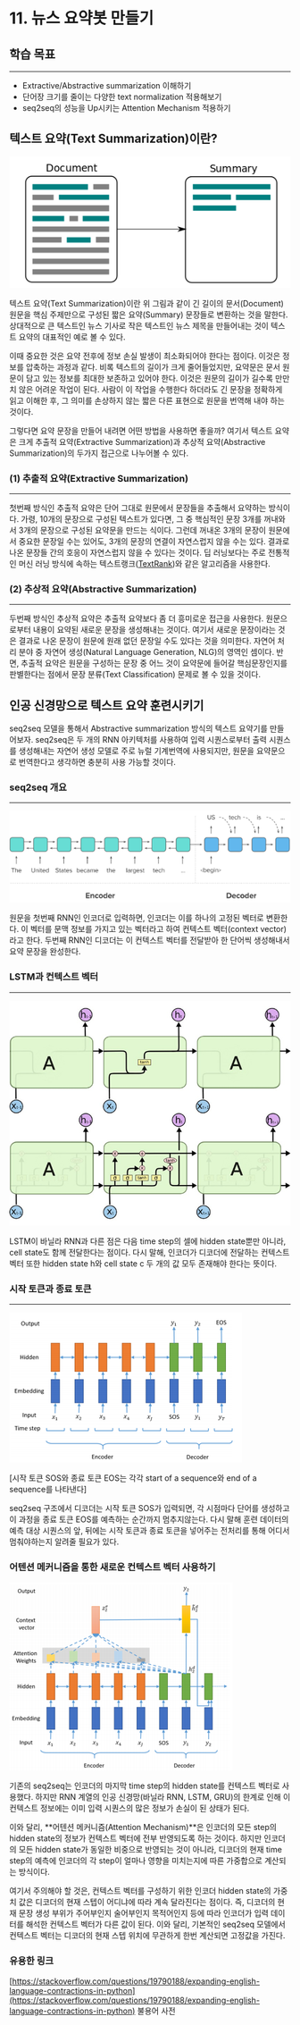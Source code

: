 # 11. 뉴스 요약봇 만들기

## 학습 목표

---

- Extractive/Abstractive summarization 이해하기
- 단어장 크기를 줄이는 다양한 text normalization 적용해보기
- seq2seq의 성능을 Up시키는 Attention Mechanism 적용하기

## 텍스트 요약(Text Summarization)이란?

![images00](./images/images00.png)

텍스트 요약(Text Summarization)이란 위 그림과 같이 긴 길이의 문서(Document) 원문을 핵심 주제만으로 구성된 짧은 요약(Summary) 문장들로 변환하는 것을 말한다. 상대적으로 큰 텍스트인 뉴스 기사로 작은 텍스트인 뉴스 제목을 만들어내는 것이 텍스트 요약의 대표적인 예로 볼 수 있다.

이때 중요한 것은 요약 전후에 정보 손실 발생이 최소화되어야 한다는 점이다. 이것은 정보를 압축하는 과정과 같다. 비록 텍스트의 길이가 크게 줄어들었지만, 요약문은 문서 원문이 담고 있는 정보를 최대한 보존하고 있어야 한다. 이것은 원문의 길이가 길수록 만만치 않은 어려운 작업이 된다. 사람이 이 작업을 수행한다 하더라도 긴 문장을 정확하게 읽고 이해한 후, 그 의미를 손상하지 않는 짧은 다른 표현으로 원문을 번역해 내야 하는 것이다.

그렇다면 요약 문장을 만들어 내려면 어떤 방법을 사용하면 좋을까? 여기서 텍스트 요약은 크게 추출적 요약(Extractive Summarization)과 추상적 요약(Abstractive Summarization)의 두가지 접근으로 나누어볼 수 있다.

### (1) 추출적 요약(Extractive Summarization)

---

첫번째 방식인 추출적 요약은 단어 그대로 원문에서 문장들을 추출해서 요약하는 방식이다. 가령, 10개의 문장으로 구성된 텍스트가 있다면, 그 중 핵심적인 문장 3개를 꺼내와서 3개의 문장으로 구성된 요약문을 만드는 식이다. 그런데 꺼내온 3개의 문장이 원문에서 중요한 문장일 수는 있어도, 3개의 문장의 연결이 자연스럽지 않을 수는 있다. 결과로 나온 문장들 간의 호응이 자연스럽지 않을 수 있다는 것이다. 딥 러닝보다는 주로 전통적인 머신 러닝 방식에 속하는 텍스트랭크([TextRank](https://www.aclweb.org/anthology/W04-3252.pdf))와 같은 알고리즘을 사용한다.

### (2) 추상적 요약(Abstractive Summarization)

---

두번째 방식인 추상적 요약은 추출적 요약보다 좀 더 흥미로운 접근을 사용한다. 원문으로부터 내용이 요약된 새로운 문장을 생성해내는 것이다. 여기서 새로운 문장이라는 것은 결과로 나온 문장이 원문에 원래 없던 문장일 수도 있다는 것을 의미한다. 자연어 처리 분야 중 자연어 생성(Natural Language Generation, NLG)의 영역인 셈이다. 반면, 추출적 요약은 원문을 구성하는 문장 중 어느 것이 요약문에 들어갈 핵심문장인지를 판별한다는 점에서 문장 분류(Text Classification) 문제로 볼 수 있을 것이다.

## 인공 신경망으로 텍스트 요약 훈련시키기

seq2seq 모델을 통해서 Abstractive summarization 방식의 텍스트 요약기를 만들어보자. seq2seq은 두 개의 RNN 아키텍처를 사용하여 입력 시퀀스로부터 출력 시퀀스를 생성해내는 자연어 생성 모델로 주로 뉴럴 기계번역에 사용되지만, 원문을 요약문으로 번역한다고 생각하면 충분히 사용 가능할 것이다.

### seq2seq 개요

---

![images01](./images/images01.png)

원문을 첫번째 RNN인 인코더로 입력하면, 인코더는 이를 하나의 고정된 벡터로 변환한다. 이 벡터를 문맥 정보를 가지고 있는 벡터라고 하여 컨텍스트 벡터(context vector)라고 한다. 두번째 RNN인 디코더는 이 컨텍스트 벡터를 전달받아 한 단어씩 생성해내서 요약 문장을 완성한다.

### LSTM과 컨텍스트 벡터

---

![images02](./images/images02.png)   

LSTM이 바닐라 RNN과 다른 점은 다음 time step의 셀에 hidden state뿐만 아니라, cell state도 함께 전달한다는 점이다. 다시 말해, 인코더가 디코더에 전달하는 컨텍스트 벡터 또한 hidden state h와 cell state c 두 개의 값 모두 존재해야 한다는 뜻이다.

### 시작 토큰과 종료 토큰

---

![images03](./images/images03.png)

[시작 토큰 SOS와 종료 토큰 EOS는 각각 start of a sequence와 end of a sequence를 나타낸다]

seq2seq 구조에서 디코더는 시작 토큰 SOS가 입력되면, 각 시점마다 단어를 생성하고 이 과정을 종료 토큰 EOS를 예측하는 순간까지 멈추지않는다. 다시 말해 훈련 데이터의 예측 대상 시퀀스의 앞, 뒤에는 시작 토큰과 종료 토큰을 넣어주는 전처리를 통해 어디서 멈춰야하는지 알려줄 필요가 있다.

### 어텐션 메커니즘을 통한 새로운 컨텍스트 벡터 사용하기

![images04](./images/images04.png)

기존의 seq2seq는 인코더의 마지막 time step의 hidden state를 컨텍스트 벡터로 사용했다. 하지만 RNN 계열의 인공 신경망(바닐라 RNN, LSTM, GRU)의 한계로 인해 이 컨텍스트 정보에는 이미 입력 시퀀스의 많은 정보가 손실이 된 상태가 된다.

이와 달리, **어텐션 메커니즘(Attention Mechanism)**은 인코더의 모든 step의 hidden state의 정보가 컨텍스트 벡터에 전부 반영되도록 하는 것이다. 하지만 인코더의 모든 hidden state가 동일한 비중으로 반영되는 것이 아니라, 디코더의 현재 time step의 예측에 인코더의 각 step이 얼마나 영향을 미치는지에 따른 가중합으로 계산되는 방식이다.

여기서 주의해야 할 것은, 컨텍스트 벡터를 구성하기 위한 인코더 hidden state의 가중치 값은 디코더의 현재 스텝이 어디냐에 따라 계속 달라진다는 점이다. 즉, 디코더의 현재 문장 생성 부위가 주어부인지 술어부인지 목적어인지 등에 따라 인코더가 입력 데이터를 해석한 컨텍스트 벡터가 다른 값이 된다. 이와 달리, 기본적인 seq2seq 모델에서 컨텍스트 벡터는 디코더의 현재 스텝 위치에 무관하게 한번 계산되면 고정값을 가진다.

### 유용한 링크

[https://stackoverflow.com/questions/19790188/expanding-english-language-contractions-in-python](https://stackoverflow.com/questions/19790188/expanding-english-language-contractions-in-python) 불용어 사전
